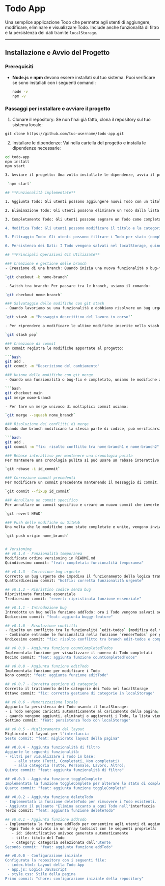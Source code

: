 # Todo App

Una semplice applicazione Todo che permette agli utenti di aggiungere, modificare, eliminare e visualizzare Todo. Include anche funzionalità di filtro e la persistenza dei dati tramite `localStorage`.

---

## **Installazione e Avvio del Progetto**

### **Prerequisiti**

- **Node.js** e **npm** devono essere installati sul tuo sistema. Puoi verificare se sono installati con i seguenti comandi:

  ```bash
  node -v
  npm -v

### **Passaggi per installare e avviare il progetto**

1. Clonare il repository: Se non l'hai già fatto, clona il repository sul tuo sistema locale:

 `git clone https://github.com/tuo-username/todo-app.git`

2. Installare le dipendenze: Vai nella cartella del progetto e installa le dipendenze necessarie:

```bash
cd todo-app
npm install
npm start

3. Avviare il progetto: Una volta installate le dipendenze, avvia il progetto:

 `npm start`

## **Funzionalità implementate**

1. Aggiunta Todo: Gli utenti possono aggiungere nuovi Todo con un titolo e una categoria. Il Todo verrà salvato nel localStorage per persistenza.

2. Eliminazione Todo: Gli utenti possono eliminare un Todo dalla lista.

3. Completamento Todo: Gli utenti possono segnare un Todo come completato o non completato. I Todo completati vengono visualizzati con un'icona di spunta (✔️).

4. Modifica Todo: Gli utenti possono modificare il titolo e la categoria di un Todo esistente tramite un prompt.

5. Filtraggio Todo: Gli utenti possono filtrare i Todo per stato (completati, non completati, tutti) e categoria.

6. Persistenza dei Dati: I Todo vengono salvati nel localStorage, quindi anche se l'utente ricarica la pagina o chiude il browser, i Todo rimangono.

## **Principali Operazioni Git Utilizzate**

### Creazione e gestione delle branch
- Creazione di una branch: Quando inizia una nuova funzionalità o bug-fix, creiamo una nuova branch:

`git checkout -b nome-branch`

- Switch tra branch: Per passare tra le branch, usiamo il comando:

`git checkout nome-branch`

### Salvataggio delle modifiche con git stash
- Quando lavoriamo su una funzionalità e dobbiamo risolvere un bug urgente, possiamo usare git stash per salvare temporaneamente le modifiche in corso:

`git stash -m "Messaggio descrittivo del lavoro in corso"`

- Per riprendere a modificare le ultime modifiche inserite nello stash usiamo:

`git stash pop`

### Creazione di commit
Un commit registra le modifiche apportate al progetto:

```bash
git add .
git commit -m "Descrizione del cambiamento"

### Unione delle modifiche con git merge
- Quando una funzionalità o bug-fix è completato, uniamo le modifiche alla branch principale (main) usando il comando merge:

```bash
git checkout main
git merge nome-branch

- Per fare un merge univoco di moltiplici commit usiamo:

`git merge --squash nome_branch`

### Risoluzione dei conflitti di merge
Quando due branch modificano la stessa parte di codice, può verificarsi un conflitto durante il merge. 

```bash
git add .
git commit -m "fix: risolto conflitto tra nome-branch1 e nome-branch2"

### Rebase interattivo per mantenere una cronologia pulita
Per mantenere una cronologia pulita si può usare un rebase interattivo per combinare o modificare le commit precedenti.

`git rebase -i id_commit`

### Correzione commit precedenti
Per modificare un commit precedente mantenendo il messaggio di commit.

`git commit --fixup id_commit`

### Annullare un commit specifico
Per annullare un commit specifico e creare un nuovo commit che inverte le modifiche di un commit precedente si usa:

`git revert HEAD`

### Push delle modifiche su GitHub
Una volta che le modifiche sono state completate e unite, vengono inviate al repository remoto su GitHub con:

`git push origin nome_branch`


# Versioning
## v0.1.4 - Funzionalità temporanea
Modificato ordine versioning in README.md
Quindicesimo commit: "feat: completata funzionalità temporanea"

## v0.1.3 - Correzione bug urgente
Corretto un bug urgente che impediva il funzionamento della logica tramite una funzione di controllo
Quattordicesimo commit: "hotfix: corretta funzionalità urgente" 

## v0.1.2 - Ripristino codice senza bug
Ripristinata funzione essenziale
Tredicesimo commit: "revert: ripristinata funzione essenziale"

## v0.1.1 - Introduzione bug
Introdotto un bug nella funzione addTodo: ora i Todo vengono salvati senza categoria
Dodicesimo commit: "feat: aggiunta buggy-feature"

## v0.1.0 - Risoluzione conflitti
- Risolto un conflitto tra le funzionalità `edit-todos` (modifica del titolo e categoria) e `completed-count` (visualizzazione dei Todo completati/non completati).
- Combinate entrambe le funzionalità nella funzione `renderTodos` per garantire che entrambe possano coesistere correttamente.
Undicesimo commit: "fix: risolto conflitto tra branch edit-todos e completed-count"

## v0.0.9 - Aggiunta funzione countCompletedTodos
Implementata funzione per visualizzare il numero di Todo completati
Decimo commit: "feat: aggiunta funzione countCompletedTodos"

## v0.0.8 - Aggiunta funzione editTodo
Implementata funzione per modificare i Todo
Nono commit: "feat: aggiunta funzione editTodo"

## v0.0.7 - Corretta gestione di categorie
Corretto il trattamento delle categorie dei Todo nel localStorage
Ottavo commit: "fix: corretta gestione di categorie in localStorage"

## v0.0.6 - Memorizzazione locale
Aggiunta la persistenza dei Todo usando il localStorage:
- i Todo vengono caricati automaticamente al caricamento della pagina;
- quando vengono aggiunti, eliminati o aggiornati i Todo, la lista viene salvata
Settimo commit: "feat: persistenza Todo con localStorage"

## v0.0.5 - Miglioramento del layout
Migliorato il layout per l'interfaccia
Sesto commit: "feat: migliorato layout della pagina"

## v0.0.4 - Aggiunta funzionalità di filtro
Aggiunte le seguenti funzionalità:
- Filtri per visualizzare i Todo in base:
    - allo stato (Tutti, Completati, Non completati) 
    - alla categoria (Tutte, Personale, Lavoro, Altro);
Quinto commit: "feat: aggiunta funzionalità di filtro"

## v0.0.3 - Aggiunta funzione toggleComplete
Implementata la funzione toggleComplete per alterare lo stato di completamento dei Todo
Quarto commit: "feat: aggiunta funzione toggleComplete"

## v0.0.2 - Aggiunta funzione deleteTodo
- Implementata la funzione deleteTodo per rimuovere i Todo esistenti.
- Aggiunto il pulsante "Elimina accanto a ogni Todo nell'interfaccia
Terzo commit: "feat: aggiunta funzione deleteTodo"

## v0.0.1 - Aggiunta funzione addTodo
- Implementata la funzione addTodo per consentire agli utenti di aggiungere Todo con titolo e categoria
- Ogni Todo è salvato in un array todoList con le seguenti proprietà:
   - id: identificativo univoco generato automaticamente
   - title: titolo del Todo
   - category: categoria selezionata dall'utente
Secondo commit: "feat: aggiunta funzione addTodo"

## v0.0.0 - Configurazione iniziale
Configurata la repository con i seguenti file:
 - index.html: Layout della Todo App
 - app.js: Logica JavaScript
 - style.css: Stile della pagina
Primo commit: "chore: configurazione iniziale della repository"
